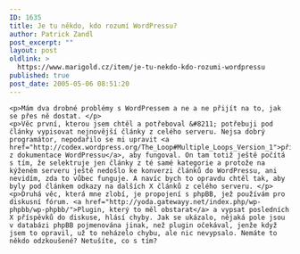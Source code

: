 ```yaml
---
ID: 1635
title: Je tu někdo, kdo rozumí WordPressu?
author: Patrick Zandl
post_excerpt: ""
layout: post
oldlink: >
  https://www.marigold.cz/item/je-tu-nekdo-kdo-rozumi-wordpressu
published: true
post_date: 2005-05-06 08:51:20
---
```

	<p>Mám dva drobné problémy s WordPressem a ne a ne přijít na to, jak se přes ně dostat. </p>
	<p>Věc první, kterou jsem chtěl a potřeboval &#8211; potřebuji pod články vypisovat nejnovější články z celého serveru. Nejsa dobrý programátor, nepodařilo se mi upravit <a href="http://codex.wordpress.org/The_Loop#Multiple_Loops_Version_1">příklad z dokumentace WordPressu</a>, aby fungoval. On tam totiž ještě počítá s tím, že selektruje jen články z té samé kategorie a protože na kýženém serveru ještě nedošlo ke konverzi článků do WordPressu, ani nevidím, zda to vůbec funguje. A navíc bych to opravdu chtěl tak, aby byly pod článkem odkazy na dalších X článků z celého serveru. </p>
	<p>Druhá věc, která mne zlobí, je propojení s phpBB, jež používám pro diskusní fórum. <a href="http://yoda.gatewayy.net/index.php/wp-phpbb/wp-phpbb/">Plugin, který to měl obstarat</a> a vypsat posledních X příspěvků do diskuse, hlásí chyby. Jak se ukázalo, nějaká pole jsou v databázi phpBB pojmenována jinak, než plugin očekával, jenže když jsem to opravil, už to neházelo chybu, ale nic nevypsalo. Nemáte to někdo odzkoušené? Netušíte, co s tím?
</p>